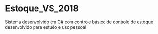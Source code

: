 # Estoque_VS_2018
Sistema desenvolvido em C# com controle básico de controle de estoque desenvolvido para estudo e uso pessoal
